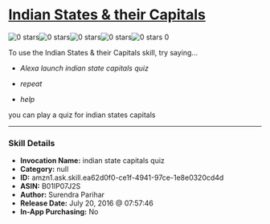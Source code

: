 # [Indian States & their Capitals](http://alexa.amazon.com/#skills/amzn1.ask.skill.ea62d0f0-ce1f-4941-97ce-1e8e0320cd4d)
![0 stars](../../images/ic_star_border_black_18dp_1x.png)![0 stars](../../images/ic_star_border_black_18dp_1x.png)![0 stars](../../images/ic_star_border_black_18dp_1x.png)![0 stars](../../images/ic_star_border_black_18dp_1x.png)![0 stars](../../images/ic_star_border_black_18dp_1x.png) 0

To use the Indian States & their Capitals skill, try saying...

* *Alexa launch indian state capitals quiz*

* *repeat*

* *help*

you can play a quiz for indian states capitals

***

### Skill Details

* **Invocation Name:** indian state capitals quiz
* **Category:** null
* **ID:** amzn1.ask.skill.ea62d0f0-ce1f-4941-97ce-1e8e0320cd4d
* **ASIN:** B01IP07J2S
* **Author:** Surendra Parihar
* **Release Date:** July 20, 2016 @ 07:57:46
* **In-App Purchasing:** No
